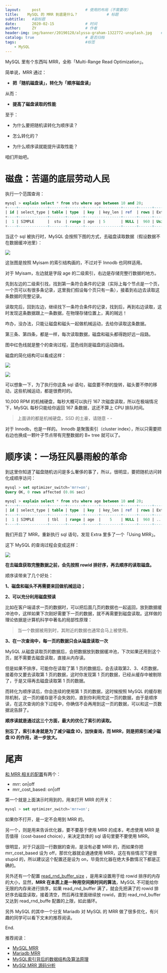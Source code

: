 ```yaml
---
layout:     post                    # 使用的布局（不需要改）
title:    MySQL 的 MRR 到底是什么？             # 标题 
subtitle:   #副标题
date:       2020-02-15              # 时间
author:     ZY                      # 作者
header-img: img/banner/20190128/alyssa-graham-1322772-unsplash.jpg    #这篇文章标题背景图片
catalog: true                       # 是否归档
tags:                               #标签
    - MySQL
---
```


MySQL 里有个东西叫 MRR，全称「Multi-Range Read Optimization」。

简单说，MRR 通过：

- **把「随机磁盘读」，转化为「顺序磁盘读」**

从而：

- **提高了磁盘读取的性能**

至于：

- 为什么要把随机读转化为顺序读？

- 怎么转化的？

- 为什么顺序读就能提升读取性能？

咱们开始吧。

# 磁盘：苦逼的底层劳动人民

执行一个范围查询：

```sql
mysql > explain select * from stu where age between 10 and 20;
+----+-------------+-------+-------+------+---------+------+------+-----------------------+
| id | select_type | table | type  | key  | key_len | ref  | rows | Extra                 |
+----+-------------+-------+-------+----------------+------+------+-----------------------+
|  1 | SIMPLE      |  stu  | range | age  | 5       | NULL |  960 | Using index condition |
+----+-------------+-------+-------+----------------+------+------+-----------------------+
```

当这个 sql 被执行时，MySQL 会按照下图的方式，去磁盘读取数据（假设数据不在数据缓冲池里）：

![](/img/post/2020-02-29-mysql-mrr/no-mrr-access-pattern.png)  

这张图是按照 Myisam 的索引结构画的，不过对于 Innodb 也同样适用。

对于 Myisam，左边就是字段 age 的二级索引，右边是存储完整行数据的地方。

先到左边的二级索引找，找到第一条符合条件的记录（实际上每个节点是一个页，一个页可以有很多条记录，这里我们假设每个页只有一条），接着到右边去读取这条数据的完整记录。

读取完后，回到左边，继续找下一条符合条件的记录，找到后，再到右边读取，这时发现这条数据跟上一条数据，在物理存储位置上，离的贼远！

咋办，没办法，只能让磁盘和磁头一起做机械运动，去给你读取这条数据。

第三条、第四条，都是一样，每次读取数据，磁盘和磁头都得跑好远一段路。

图中红色线就是整个的查询过程，蓝色线则是磁盘的运动路线。

磁盘的简化结构可以看成这样：

![](/img/post/2020-02-29-mysql-mrr/cipan-1.png)  

![](/img/post/2020-02-29-mysql-mrr/cipan-2.png)  

可以想象一下，为了执行你这条 sql 语句，磁盘要不停的旋转，磁头要不停的移动，这些机械运动，都是很费时的。

10,000 RPM 的机械硬盘，每秒大概可以执行 167 次磁盘读取，所以在极端情况下，MySQL 每秒只能给你返回 167 条数据，这还不算上 CPU 排队时间。

> 上面讲的都是机械硬盘，SSD 的土豪，请随意 - -

对于 Innodb，也是一样的。 Innodb 是聚簇索引（cluster index），所以只需要把右边也换成一颗叶子节点带有完整数据的 B+ tree 就可以了。

# 顺序读：一场狂风暴雨般的革命

到这里你知道了磁盘随机访问是多么奢侈的事了，所以，很明显，要把随机访问转化成顺序访问：

```sql
mysql > set optimizer_switch='mrr=on';
Query OK, 0 rows affected (0.06 sec)

mysql > explain select * from stu where age between 10 and 20;
+----+-------------+-------+-------+------+---------+------+------+----------------+
| id | select_type | table | type  | key  | key_len | ref  | rows | Extra          |
+----+-------------+-------+-------+------+---------+------+------+----------------+
|  1 | SIMPLE      | tbl   | range | age  |    5    | NULL |  960 | ...; Using MRR |
+----+-------------+-------+-------+------+---------+------+------+----------------+
```

我们开启了 MRR，重新执行 sql 语句，发现 Extra 里多了一个「Using MRR」。

这下 MySQL 的查询过程会变成这样：

![](/img/post/2020-02-29-mysql-mrr/mrr-access-pattern.png)  

**在去磁盘获取完整数据之前，会先按照 rowid 排好序，再去顺序的读取磁盘。**

顺序读带来了几个好处：

**1、磁盘和磁头不再需要来回做机械运动；**

**2、可以充分利用磁盘预读**

比如在客户端请求一页的数据时，可以把后面几页的数据也一起返回，放到数据缓冲池中，这样如果下次刚好需要下一页的数据，就不再需要到磁盘读取。这样做的理论依据是计算机科学中著名的局部性原理：

>  当一个数据被用到时，其附近的数据也通常会马上被使用。

**3、在一次查询中，每一页的数据只会从磁盘读取一次**

MySQL 从磁盘读取页的数据后，会把数据放到数据缓冲池，下次如果还用到这个页，就不需要去磁盘读取，直接从内存读。

但是如果不排序，可能你在读取了第 1 页的数据后，会去读取第2、3、4页数据，接着你又要去读取第 1 页的数据，这时你发现第 1 页的数据，已经从缓存中被剔除了，于是又得再去磁盘读取第 1 页的数据。

而转化为顺序读后，你会连续的使用第 1 页的数据，这时候按照 MySQL 的缓存剔除机制，这一页的缓存是不会失效的，直到你利用完这一页的数据，由于是顺序读，在这次查询的余下过程中，你确信不会再用到这一页的数据，可以和这一页数据说告辞了。

**顺序读就是通过这三个方面，最大的优化了索引的读取。**

**别忘了，索引本身就是为了减少磁盘 IO，加快查询，而 MRR，则是把索引减少磁盘 IO 的作用，进一步放大。**

# 尾声

[和 MRR 相关的配置](https://dev.mysql.com/doc/refman/5.6/en/switchable-optimizations.html)有两个：

- mrr: on|off
- mrr_cost_based: on|off

第一个就是上面演示时用到的，用来打开 MRR 的开关：

```sql
mysql > set optimizer_switch='mrr=on';
```

如果你不打开，是一定不会用到 MRR 的。

另一个，则是用来告诉优化器，要不要基于使用 MRR 的成本，考虑使用 MRR 是否值得（cost-based choice），来决定具体的 sql 语句里要不要使用 MRR。

很明显，对于只返回一行数据的查询，是没有必要 MRR 的，而如果你把 mrr_cost_based 设为 off，那优化器就会通通使用 MRR，这在有些情况下是很 stupid 的，所以建议这个配置还是设为 on，毕竟优化器在绝大多数情况下都是正确的。

另外还有一个配置 [read_rnd_buffer_size](https://dev.mysql.com/doc/refman/5.6/en/server-system-variables.html#sysvar_read_rnd_buffer_size) ，是用来设置用于给 rowid 排序的内存的大小，显然，**MRR 在本质上是一种用空间换时间的算法**，MySQL 不可能给你无限的内存来进行排序，如果 read_rnd_buffer 满了，就会先把满了的 rowid 排好序去磁盘读取，接着清空，然后再往里面继续放 rowid，直到 read_rnd_buffer 又达到 read_rnd_buffe 配置的上限，如此循环。

另外 MySQL 的其中一个分支 Mariadb 对 MySQL 的 MRR 做了很多优化，有兴趣的同学可以看下文末的推荐阅读。

End.

推荐阅读：

- [MySQL MRR](https://dev.mysql.com/doc/refman/5.6/en/mrr-optimization.html)
- [Mariadb MRR](https://mariadb.com/kb/en/multi-range-read-optimization/)
- [MySQL索引背后的数据结构及算法原理](http://blog.codinglabs.org/articles/theory-of-mysql-index.html)
- [MySQl MRR 源码分析](http://mysql.taobao.org/monthly/2016/01/04/)






















